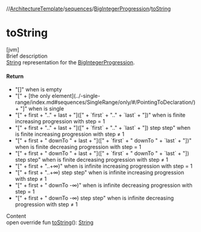 //[ArchitectureTemplate](../../index.md)/[sequences](../index.md)/[BigIntegerProgression](index.md)/[toString](to-string.md)



# toString  
[jvm]  
Brief description  
[String](https://kotlinlang.org/api/latest/jvm/stdlib/kotlin.text/index.html) representation for the [BigIntegerProgression](index.md).  
  


#### Return  
<ul><li>"[]" when is empty</li><li>"[" + [the only element](../-single-range/index.md#sequences/SingleRange/only/#/PointingToDeclaration/) + "]" when is single</li><li>"[" + first + ".." + last + "]([" + `first` + ".." + `last` + "])" when is finite increasing progression with step = 1</li><li>"[" + first + ".." + last + "]([" + `first` + ".." + `last` + "]) step step" when is finite increasing progression with step ≠ 1</li><li>"[" + first + " downTo " + last + "]([" + `first` + " downTo " + `last` + "])" when is finite decreasing progression with step = 1</li><li>"[" + first + " downTo " + last + "]([" + `first` + " downTo " + `last` + "]) step step" when is finite decreasing progression with step ≠ 1</li><li>"[" + first + "..+∞)" when is infinite increasing progression with step = 1</li><li>"[" + first + "..+∞) step step" when is infinite increasing progression with step ≠ 1</li><li>"[" + first + " downTo -∞)" when is infinite decreasing progression with step = 1</li><li>"[" + first + " downTo -∞) step step" when is infinite decreasing progression with step ≠ 1</li></ul>  
  
  
Content  
open override fun [toString](to-string.md)(): [String](https://kotlinlang.org/api/latest/jvm/stdlib/kotlin/-string/index.html)  




